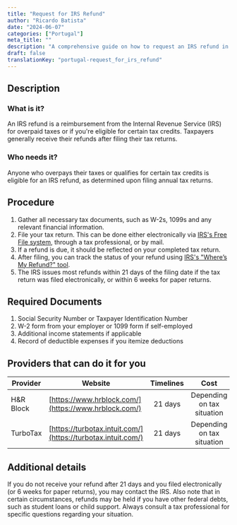 ```yaml
---
title: "Request for IRS Refund"
author: "Ricardo Batista"
date: "2024-06-07"
categories: ["Portugal"]
meta_title: ""
description: "A comprehensive guide on how to request an IRS refund in the United States."
draft: false
translationKey: "portugal-request_for_irs_refund"
---
```


## Description
### What is it?
An IRS refund is a reimbursement from the Internal Revenue Service (IRS) for overpaid taxes or if you're eligible for certain tax credits. Taxpayers generally receive their refunds after filing their tax returns.

### Who needs it?
Anyone who overpays their taxes or qualifies for certain tax credits is eligible for an IRS refund, as determined upon filing annual tax returns.

## Procedure
1. Gather all necessary tax documents, such as W-2s, 1099s and any relevant financial information.
2. File your tax return. This can be done either electronically via [IRS's Free File system](https://www.irs.gov/filing/free-file-do-your-federal-taxes-for-free), through a tax professional, or by mail. 
3. If a refund is due, it should be reflected on your completed tax return.
4. After filing, you can track the status of your refund using [IRS's "Where’s My Refund?" tool](https://www.irs.gov/refunds).
5. The IRS issues most refunds within 21 days of the filing date if the tax return was filed electronically, or within 6 weeks for paper returns.

## Required Documents
1. Social Security Number or Taxpayer Identification Number
2. W-2 form from your employer or 1099 form if self-employed
3. Additional income statements if applicable
4. Record of deductible expenses if you itemize deductions

## Providers that can do it for you

| Provider        |     Website     |     Timelines    |       Cost      |
| --------------- | --------------- |  :-------------: | :-------------: |
| H&R Block       |  [https://www.hrblock.com/](https://www.hrblock.com/)     |    21 days     |  Depending on tax situation |
| TurboTax        |  [https://turbotax.intuit.com/](https://turbotax.intuit.com/)   |     21 days     | Depending on tax situation |

## Additional details
If you do not receive your refund after 21 days and you filed electronically (or 6 weeks for paper returns), you may contact the IRS. Also note that in certain circumstances, refunds may be held if you have other federal debts, such as student loans or child support. Always consult a tax professional for specific questions regarding your situation.